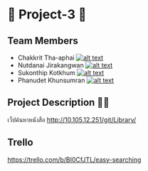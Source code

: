# 🔰 Project-3 🔰
## Team Members
* Chakkrit Tha-aphai [![alt text][logo]][1]
* Nutdanai Jirakangwan [![alt text][logo]][2]
* Sukonthip Kotkhum [![alt text][logo]][3]
* Phanudet Khunsumran [![alt text][logo]][4]

## Project Description 🤦‍♂️ 
เว็ปค้นหาหนังสือ
http://10.105.12.251/git/Library/

## Trello
https://trello.com/b/BI0CfJTL/easy-searching
 

[logo]: https://www.picz.in.th/images/2018/08/07/BRRxia.png
[1]: https://www.facebook.com/zDarksoFTz
[2]: https://www.facebook.com/profile.php?id=100000670140714
[3]: https://www.facebook.com/sukhonthip.kotkhum.5
[4]: https://www.facebook.com/profile.php?id=100002097393356






